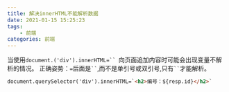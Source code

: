 ```yaml
---
title: 解决innerHTML不能解析数据
date: 2021-01-15 15:25:23
tags:
    - 前端
categories: 前端
---
```

当使用`document.('div').innerHTML=`` `向页面追加内容时可能会出现变量不解析的情况。
正确姿势：`=`后面是` `` `,而不是单引号或双引号,只有` `` `才能解析。
```html
document.querySelector('div').innerHTML=`<h2>编号：${resp.id}</h2>`	
```
